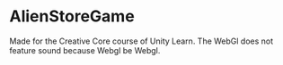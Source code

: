 # AlienStoreGame
Made for the Creative Core course of Unity Learn. 
The WebGl does not feature sound because Webgl be Webgl. 

